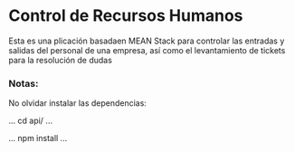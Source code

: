 # Control de Recursos Humanos

Esta es una plicación basadaen MEAN Stack para controlar las entradas y salidas del personal de una empresa, así como el levantamiento de tickets para la resolución de dudas

### Notas:

No olvidar instalar las dependencias:

...
cd api/
...

...
npm install
...